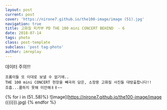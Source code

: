 ```yaml
---
layout: post
current: post
cover: 'https://nirone7.github.io/the100-image/image (51).jpg'
navigation: true
title: 고화질 피카부 PD THE 100 mini CONCERT BEHIND  - 6
date: 2018-07-14
tags: photo 
class: post-template
subclass: 'post tag-photo'
author: imreplay
---
```


데이터 주의!!!

```
프롬이들 또 이대로 보낼 수 없기에..
THE 100 mini CONCERT 현장을 빼곡히 담은, 소장용 고화질 사진들 대방출합니다!!
흐흡...쿨하지 못해 미안해ㅐㅐ~~
```

{% for i in (51..58)%}
![image](https://nirone7.github.io/the100-image/image ({{i}}).jpg)
{% endfor %}
